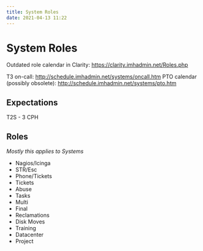 ```yaml
---
title: System Roles
date: 2021-04-13 11:22
---
```


# System Roles

Outdated role calendar in Clarity: https://clarity.imhadmin.net/Roles.php

T3 on-call: http://schedule.imhadmin.net/systems/oncall.htm
PTO calendar (possibly obsolete): http://schedule.imhadmin.net/systems/pto.htm

## Expectations

T2S - 3 CPH

## Roles

_Mostly this applies to Systems_
* Nagios/Icinga
* STR/Esc
* Phone/Tickets
* Tickets
* Abuse
* Tasks
* Multi
* Final
* Reclamations
* Disk Moves
* Training
* Datacenter
* Project
